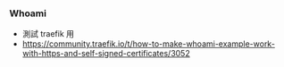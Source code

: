 ### Whoami

- 測試 traefik 用
- https://community.traefik.io/t/how-to-make-whoami-example-work-with-https-and-self-signed-certificates/3052
